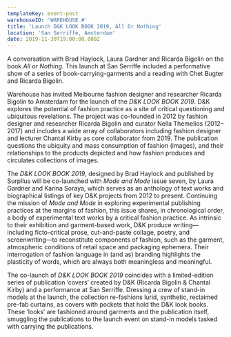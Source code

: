 ```yaml
---
templateKey: event-post
warehouseID: 'WAREHOUSE #'
title: 'Launch D&K LOOK BOOK 2019, All Or Nothing'
location: 'San Serriffe, Amsterdam'
date: 2019-11-30T19:00:00.000Z
---
```

A conversation with Brad Haylock, Laura Gardner and Ricarda Bigolin on the book *All or Nothing*. This launch at San Serriffe included a performative show of a series of book-carrying-garments and a reading with Chet Bugter and Ricarda Bigolin.

Warehouse has invited Melbourne fashion designer and researcher Ricarda Bigolin to Amsterdam for the launch of the *D&K LOOK BOOK 2019*. D&K explores the potential of fashion practice as a site of critical questioning and ubiquitous revelations. The project was co-founded in 2012 by fashion designer and researcher Ricarda Bigolin and curator Nella Themelios (2012–2017) and includes a wide array of collaborators including fashion designer and lecturer Chantal Kirby as core collaborator from 2019. The publication questions the ubiquity and mass consumption of fashion (images), and their relationships to the products depicted and how fashion produces and circulates collections of images.

The *D&K LOOK BOOK 2019*, designed by Brad Haylock and published by Surpllus will be co-launched with *Mode and Mode* issue seven, by Laura Gardner and Karina Soraya, which serves as an anthology of text works and biographical listings of key D&K projects from 2012 to present. Continuing the mission of *Mode and Mode* in exploring experimental publishing practices at the margins of fashion, this issue shares, in chronological order, a body of experimental text works by a critical fashion practice. As intrinsic to their exhibition and garment-based work, D&K produce writing—including ficto-critical prose, cut-and-paste collage, poetry, and screenwriting—to reconstitute components of fashion, such as the garment, atmospheric conditions of retail space and packaging ephemera. Their interrogation of fashion language in (and as) branding highlights the plasticity of words, which are always both meaningless and meaningful.

The co-launch of *D&K LOOK BOOK 2019* coincides with a limited-edition series of publication ‘covers’ created by D&K (Ricarda Bigolin & Chantal Kirby) and a performance at San Serriffe. Dressing a crew of stand-in models at the launch, the collection re-fashions lurid, synthetic, reclaimed pre-fab curtains, as covers with pockets that hold the D&K look books. These ‘looks’ are fashioned around garments and the publication itself, smuggling the publications to the launch event on stand-in models tasked with carrying the publications.